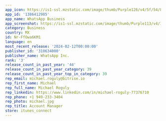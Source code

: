 ```yaml
---
app_icon: https://is1-ssl.mzstatic.com/image/thumb/Purple126/v4/5f/54/87/5f548788-038d-01c5-8de0-8dde4f68388a/AppIconSMB-0-1x_U007emarketing-0-6-0-0-0-85-220-0.png/1024x1024bb.png
app_id: '1386412985'
app_name: WhatsApp Business
app_screenshot: https://is1-ssl.mzstatic.com/image/thumb/Purple113/v4/1e/4a/89/1e4a895f-6b58-e13b-bc59-d1ef25bf3214/mzl.sytdhwnu.png/1242x2688bb.png
category: Business
country: MX
id: Nr-FfOwa6KM1
language: en
most_recent_release: '2024-02-12T00:00:00'
publisher_id: '310634000'
publisher_name: WhatsApp Inc.
rank: '3'
release_count_in_past_year: '44'
release_count_in_past_year_category: 39
release_count_in_past_year_top_in_category: 39
rep_email: michael.roguly@bitrise.io
rep_first_name: Michael
rep_full_name: Michael Roguly
rep_linkedin: https://www.linkedin.com/in/michael-roguly-77376710
rep_phone: +1 949-233-3404
rep_photo: michael.jpg
rep_title: Account Manager
store: itunes_connect
---
```

